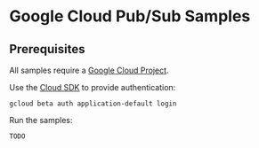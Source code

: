 # Google Cloud Pub/Sub Samples

<!-- auto-doc-link -->
<!-- end-auto-doc-link -->

## Prerequisites

All samples require a [Google Cloud Project](https://console.cloud.google.com).

Use the [Cloud SDK](https://cloud.google.com/sdk) to provide authentication:

    gcloud beta auth application-default login

Run the samples:

    TODO
